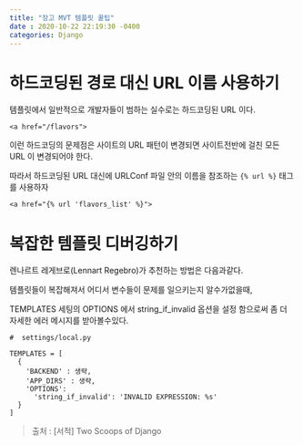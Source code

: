 ```yaml
---
title: "장고 MVT 템플릿 꿀팁"
date : 2020-10-22 22:19:30 -0400
categories: Django
---
```





# 하드코딩된 경로 대신 URL 이름 사용하기


템플릿에서 일반적으로 개발자들이 범하는 실수로는 하드코딩된 URL 이다.

```
<a href="/flavors">
```

이런 하드코딩의 문제점은 사이트의 URL 패턴이 변경되면 사이트전반에 걸친 모든 URL 이 변경되어야 한다.

따라서 하드코딩된 URL 대신에 URLConf 파일 안의 이름을 참조하는 ```{% url %}``` 태그를 사용하자

```<a href="{% url 'flavors_list' %}">```


# 복잡한 템플릿 디버깅하기

렌나르트 레게브로(Lennart Regebro)가 추천하는 방법은 다음과같다.

템플릿들이 복잡해져서 어디서 변수들이 문제를 일으키는지 알수가없을때,

TEMPLATES 세팅의 OPTIONS 에서 string_if_invalid 옵션을 설정 함으로써 좀 더 자세한 에러 메시지를 받아볼수있다.

```
#  settings/local.py

TEMPLATES = [
  {
    'BACKEND' : 생략,
    'APP_DIRS' : 생략,
    'OPTIONS':
      'string_if_invalid': 'INVALID EXPRESSION: %s'
  }
]
```




> 출처 : [서적] Two Scoops of Django
